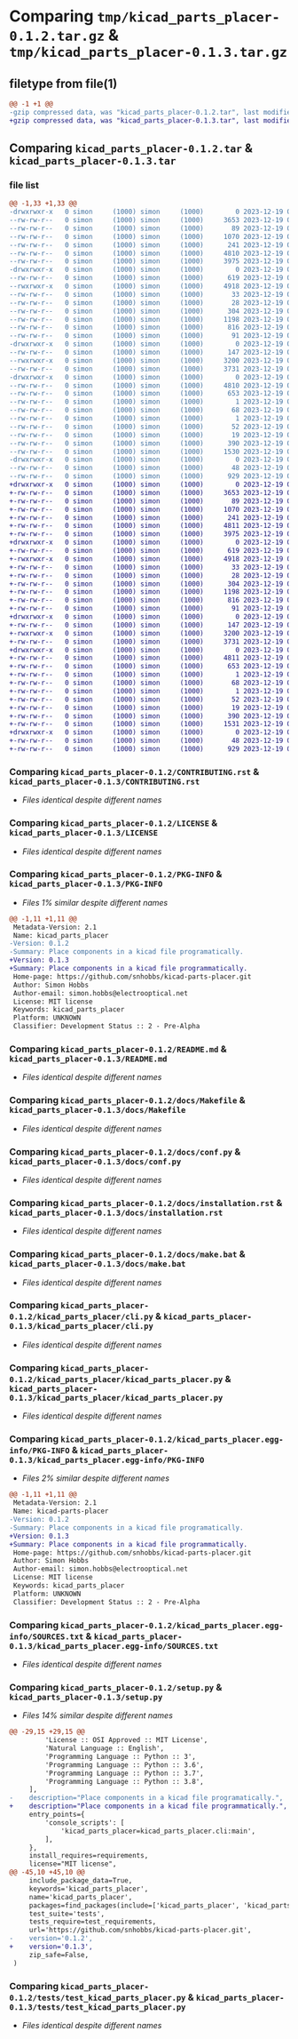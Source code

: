 # Comparing `tmp/kicad_parts_placer-0.1.2.tar.gz` & `tmp/kicad_parts_placer-0.1.3.tar.gz`

## filetype from file(1)

```diff
@@ -1 +1 @@
-gzip compressed data, was "kicad_parts_placer-0.1.2.tar", last modified: Tue Dec 19 02:24:44 2023, max compression
+gzip compressed data, was "kicad_parts_placer-0.1.3.tar", last modified: Tue Dec 19 02:25:54 2023, max compression
```

## Comparing `kicad_parts_placer-0.1.2.tar` & `kicad_parts_placer-0.1.3.tar`

### file list

```diff
@@ -1,33 +1,33 @@
-drwxrwxr-x   0 simon     (1000) simon     (1000)        0 2023-12-19 02:24:44.201830 kicad_parts_placer-0.1.2/
--rw-rw-r--   0 simon     (1000) simon     (1000)     3653 2023-12-19 01:37:37.000000 kicad_parts_placer-0.1.2/CONTRIBUTING.rst
--rw-rw-r--   0 simon     (1000) simon     (1000)       89 2023-12-19 01:37:37.000000 kicad_parts_placer-0.1.2/HISTORY.rst
--rw-rw-r--   0 simon     (1000) simon     (1000)     1070 2023-12-19 01:37:37.000000 kicad_parts_placer-0.1.2/LICENSE
--rw-rw-r--   0 simon     (1000) simon     (1000)      241 2023-12-19 01:37:37.000000 kicad_parts_placer-0.1.2/MANIFEST.in
--rw-rw-r--   0 simon     (1000) simon     (1000)     4810 2023-12-19 02:24:44.201830 kicad_parts_placer-0.1.2/PKG-INFO
--rw-rw-r--   0 simon     (1000) simon     (1000)     3975 2023-12-19 01:37:37.000000 kicad_parts_placer-0.1.2/README.md
-drwxrwxr-x   0 simon     (1000) simon     (1000)        0 2023-12-19 02:24:44.201830 kicad_parts_placer-0.1.2/docs/
--rw-rw-r--   0 simon     (1000) simon     (1000)      619 2023-12-19 01:37:37.000000 kicad_parts_placer-0.1.2/docs/Makefile
--rwxrwxr-x   0 simon     (1000) simon     (1000)     4918 2023-12-19 01:37:37.000000 kicad_parts_placer-0.1.2/docs/conf.py
--rw-rw-r--   0 simon     (1000) simon     (1000)       33 2023-12-19 01:37:37.000000 kicad_parts_placer-0.1.2/docs/contributing.rst
--rw-rw-r--   0 simon     (1000) simon     (1000)       28 2023-12-19 01:37:37.000000 kicad_parts_placer-0.1.2/docs/history.rst
--rw-rw-r--   0 simon     (1000) simon     (1000)      304 2023-12-19 01:37:37.000000 kicad_parts_placer-0.1.2/docs/index.rst
--rw-rw-r--   0 simon     (1000) simon     (1000)     1198 2023-12-19 01:37:37.000000 kicad_parts_placer-0.1.2/docs/installation.rst
--rw-rw-r--   0 simon     (1000) simon     (1000)      816 2023-12-19 01:37:37.000000 kicad_parts_placer-0.1.2/docs/make.bat
--rw-rw-r--   0 simon     (1000) simon     (1000)       91 2023-12-19 01:37:37.000000 kicad_parts_placer-0.1.2/docs/usage.rst
-drwxrwxr-x   0 simon     (1000) simon     (1000)        0 2023-12-19 02:24:44.201830 kicad_parts_placer-0.1.2/kicad_parts_placer/
--rw-rw-r--   0 simon     (1000) simon     (1000)      147 2023-12-19 02:14:25.000000 kicad_parts_placer-0.1.2/kicad_parts_placer/__init__.py
--rwxrwxr-x   0 simon     (1000) simon     (1000)     3200 2023-12-19 02:20:27.000000 kicad_parts_placer-0.1.2/kicad_parts_placer/cli.py
--rw-rw-r--   0 simon     (1000) simon     (1000)     3731 2023-12-19 02:22:49.000000 kicad_parts_placer-0.1.2/kicad_parts_placer/kicad_parts_placer.py
-drwxrwxr-x   0 simon     (1000) simon     (1000)        0 2023-12-19 02:24:44.201830 kicad_parts_placer-0.1.2/kicad_parts_placer.egg-info/
--rw-rw-r--   0 simon     (1000) simon     (1000)     4810 2023-12-19 02:24:44.000000 kicad_parts_placer-0.1.2/kicad_parts_placer.egg-info/PKG-INFO
--rw-rw-r--   0 simon     (1000) simon     (1000)      653 2023-12-19 02:24:44.000000 kicad_parts_placer-0.1.2/kicad_parts_placer.egg-info/SOURCES.txt
--rw-rw-r--   0 simon     (1000) simon     (1000)        1 2023-12-19 02:24:44.000000 kicad_parts_placer-0.1.2/kicad_parts_placer.egg-info/dependency_links.txt
--rw-rw-r--   0 simon     (1000) simon     (1000)       68 2023-12-19 02:24:44.000000 kicad_parts_placer-0.1.2/kicad_parts_placer.egg-info/entry_points.txt
--rw-rw-r--   0 simon     (1000) simon     (1000)        1 2023-12-19 02:24:44.000000 kicad_parts_placer-0.1.2/kicad_parts_placer.egg-info/not-zip-safe
--rw-rw-r--   0 simon     (1000) simon     (1000)       52 2023-12-19 02:24:44.000000 kicad_parts_placer-0.1.2/kicad_parts_placer.egg-info/requires.txt
--rw-rw-r--   0 simon     (1000) simon     (1000)       19 2023-12-19 02:24:44.000000 kicad_parts_placer-0.1.2/kicad_parts_placer.egg-info/top_level.txt
--rw-rw-r--   0 simon     (1000) simon     (1000)      390 2023-12-19 02:24:44.201830 kicad_parts_placer-0.1.2/setup.cfg
--rw-rw-r--   0 simon     (1000) simon     (1000)     1530 2023-12-19 02:14:25.000000 kicad_parts_placer-0.1.2/setup.py
-drwxrwxr-x   0 simon     (1000) simon     (1000)        0 2023-12-19 02:24:44.201830 kicad_parts_placer-0.1.2/tests/
--rw-rw-r--   0 simon     (1000) simon     (1000)       48 2023-12-19 01:37:37.000000 kicad_parts_placer-0.1.2/tests/__init__.py
--rw-rw-r--   0 simon     (1000) simon     (1000)      929 2023-12-19 01:37:37.000000 kicad_parts_placer-0.1.2/tests/test_kicad_parts_placer.py
+drwxrwxr-x   0 simon     (1000) simon     (1000)        0 2023-12-19 02:25:54.910416 kicad_parts_placer-0.1.3/
+-rw-rw-r--   0 simon     (1000) simon     (1000)     3653 2023-12-19 01:37:37.000000 kicad_parts_placer-0.1.3/CONTRIBUTING.rst
+-rw-rw-r--   0 simon     (1000) simon     (1000)       89 2023-12-19 01:37:37.000000 kicad_parts_placer-0.1.3/HISTORY.rst
+-rw-rw-r--   0 simon     (1000) simon     (1000)     1070 2023-12-19 01:37:37.000000 kicad_parts_placer-0.1.3/LICENSE
+-rw-rw-r--   0 simon     (1000) simon     (1000)      241 2023-12-19 01:37:37.000000 kicad_parts_placer-0.1.3/MANIFEST.in
+-rw-rw-r--   0 simon     (1000) simon     (1000)     4811 2023-12-19 02:25:54.910416 kicad_parts_placer-0.1.3/PKG-INFO
+-rw-rw-r--   0 simon     (1000) simon     (1000)     3975 2023-12-19 01:37:37.000000 kicad_parts_placer-0.1.3/README.md
+drwxrwxr-x   0 simon     (1000) simon     (1000)        0 2023-12-19 02:25:54.910416 kicad_parts_placer-0.1.3/docs/
+-rw-rw-r--   0 simon     (1000) simon     (1000)      619 2023-12-19 01:37:37.000000 kicad_parts_placer-0.1.3/docs/Makefile
+-rwxrwxr-x   0 simon     (1000) simon     (1000)     4918 2023-12-19 01:37:37.000000 kicad_parts_placer-0.1.3/docs/conf.py
+-rw-rw-r--   0 simon     (1000) simon     (1000)       33 2023-12-19 01:37:37.000000 kicad_parts_placer-0.1.3/docs/contributing.rst
+-rw-rw-r--   0 simon     (1000) simon     (1000)       28 2023-12-19 01:37:37.000000 kicad_parts_placer-0.1.3/docs/history.rst
+-rw-rw-r--   0 simon     (1000) simon     (1000)      304 2023-12-19 01:37:37.000000 kicad_parts_placer-0.1.3/docs/index.rst
+-rw-rw-r--   0 simon     (1000) simon     (1000)     1198 2023-12-19 01:37:37.000000 kicad_parts_placer-0.1.3/docs/installation.rst
+-rw-rw-r--   0 simon     (1000) simon     (1000)      816 2023-12-19 01:37:37.000000 kicad_parts_placer-0.1.3/docs/make.bat
+-rw-rw-r--   0 simon     (1000) simon     (1000)       91 2023-12-19 01:37:37.000000 kicad_parts_placer-0.1.3/docs/usage.rst
+drwxrwxr-x   0 simon     (1000) simon     (1000)        0 2023-12-19 02:25:54.910416 kicad_parts_placer-0.1.3/kicad_parts_placer/
+-rw-rw-r--   0 simon     (1000) simon     (1000)      147 2023-12-19 02:25:51.000000 kicad_parts_placer-0.1.3/kicad_parts_placer/__init__.py
+-rwxrwxr-x   0 simon     (1000) simon     (1000)     3200 2023-12-19 02:20:27.000000 kicad_parts_placer-0.1.3/kicad_parts_placer/cli.py
+-rw-rw-r--   0 simon     (1000) simon     (1000)     3731 2023-12-19 02:22:49.000000 kicad_parts_placer-0.1.3/kicad_parts_placer/kicad_parts_placer.py
+drwxrwxr-x   0 simon     (1000) simon     (1000)        0 2023-12-19 02:25:54.910416 kicad_parts_placer-0.1.3/kicad_parts_placer.egg-info/
+-rw-rw-r--   0 simon     (1000) simon     (1000)     4811 2023-12-19 02:25:54.000000 kicad_parts_placer-0.1.3/kicad_parts_placer.egg-info/PKG-INFO
+-rw-rw-r--   0 simon     (1000) simon     (1000)      653 2023-12-19 02:25:54.000000 kicad_parts_placer-0.1.3/kicad_parts_placer.egg-info/SOURCES.txt
+-rw-rw-r--   0 simon     (1000) simon     (1000)        1 2023-12-19 02:25:54.000000 kicad_parts_placer-0.1.3/kicad_parts_placer.egg-info/dependency_links.txt
+-rw-rw-r--   0 simon     (1000) simon     (1000)       68 2023-12-19 02:25:54.000000 kicad_parts_placer-0.1.3/kicad_parts_placer.egg-info/entry_points.txt
+-rw-rw-r--   0 simon     (1000) simon     (1000)        1 2023-12-19 02:25:54.000000 kicad_parts_placer-0.1.3/kicad_parts_placer.egg-info/not-zip-safe
+-rw-rw-r--   0 simon     (1000) simon     (1000)       52 2023-12-19 02:25:54.000000 kicad_parts_placer-0.1.3/kicad_parts_placer.egg-info/requires.txt
+-rw-rw-r--   0 simon     (1000) simon     (1000)       19 2023-12-19 02:25:54.000000 kicad_parts_placer-0.1.3/kicad_parts_placer.egg-info/top_level.txt
+-rw-rw-r--   0 simon     (1000) simon     (1000)      390 2023-12-19 02:25:54.914415 kicad_parts_placer-0.1.3/setup.cfg
+-rw-rw-r--   0 simon     (1000) simon     (1000)     1531 2023-12-19 02:25:51.000000 kicad_parts_placer-0.1.3/setup.py
+drwxrwxr-x   0 simon     (1000) simon     (1000)        0 2023-12-19 02:25:54.910416 kicad_parts_placer-0.1.3/tests/
+-rw-rw-r--   0 simon     (1000) simon     (1000)       48 2023-12-19 01:37:37.000000 kicad_parts_placer-0.1.3/tests/__init__.py
+-rw-rw-r--   0 simon     (1000) simon     (1000)      929 2023-12-19 01:37:37.000000 kicad_parts_placer-0.1.3/tests/test_kicad_parts_placer.py
```

### Comparing `kicad_parts_placer-0.1.2/CONTRIBUTING.rst` & `kicad_parts_placer-0.1.3/CONTRIBUTING.rst`

 * *Files identical despite different names*

### Comparing `kicad_parts_placer-0.1.2/LICENSE` & `kicad_parts_placer-0.1.3/LICENSE`

 * *Files identical despite different names*

### Comparing `kicad_parts_placer-0.1.2/PKG-INFO` & `kicad_parts_placer-0.1.3/PKG-INFO`

 * *Files 1% similar despite different names*

```diff
@@ -1,11 +1,11 @@
 Metadata-Version: 2.1
 Name: kicad_parts_placer
-Version: 0.1.2
-Summary: Place components in a kicad file programatically.
+Version: 0.1.3
+Summary: Place components in a kicad file programmatically.
 Home-page: https://github.com/snhobbs/kicad-parts-placer.git
 Author: Simon Hobbs
 Author-email: simon.hobbs@electrooptical.net
 License: MIT license
 Keywords: kicad_parts_placer
 Platform: UNKNOWN
 Classifier: Development Status :: 2 - Pre-Alpha
```

### Comparing `kicad_parts_placer-0.1.2/README.md` & `kicad_parts_placer-0.1.3/README.md`

 * *Files identical despite different names*

### Comparing `kicad_parts_placer-0.1.2/docs/Makefile` & `kicad_parts_placer-0.1.3/docs/Makefile`

 * *Files identical despite different names*

### Comparing `kicad_parts_placer-0.1.2/docs/conf.py` & `kicad_parts_placer-0.1.3/docs/conf.py`

 * *Files identical despite different names*

### Comparing `kicad_parts_placer-0.1.2/docs/installation.rst` & `kicad_parts_placer-0.1.3/docs/installation.rst`

 * *Files identical despite different names*

### Comparing `kicad_parts_placer-0.1.2/docs/make.bat` & `kicad_parts_placer-0.1.3/docs/make.bat`

 * *Files identical despite different names*

### Comparing `kicad_parts_placer-0.1.2/kicad_parts_placer/cli.py` & `kicad_parts_placer-0.1.3/kicad_parts_placer/cli.py`

 * *Files identical despite different names*

### Comparing `kicad_parts_placer-0.1.2/kicad_parts_placer/kicad_parts_placer.py` & `kicad_parts_placer-0.1.3/kicad_parts_placer/kicad_parts_placer.py`

 * *Files identical despite different names*

### Comparing `kicad_parts_placer-0.1.2/kicad_parts_placer.egg-info/PKG-INFO` & `kicad_parts_placer-0.1.3/kicad_parts_placer.egg-info/PKG-INFO`

 * *Files 2% similar despite different names*

```diff
@@ -1,11 +1,11 @@
 Metadata-Version: 2.1
 Name: kicad-parts-placer
-Version: 0.1.2
-Summary: Place components in a kicad file programatically.
+Version: 0.1.3
+Summary: Place components in a kicad file programmatically.
 Home-page: https://github.com/snhobbs/kicad-parts-placer.git
 Author: Simon Hobbs
 Author-email: simon.hobbs@electrooptical.net
 License: MIT license
 Keywords: kicad_parts_placer
 Platform: UNKNOWN
 Classifier: Development Status :: 2 - Pre-Alpha
```

### Comparing `kicad_parts_placer-0.1.2/kicad_parts_placer.egg-info/SOURCES.txt` & `kicad_parts_placer-0.1.3/kicad_parts_placer.egg-info/SOURCES.txt`

 * *Files identical despite different names*

### Comparing `kicad_parts_placer-0.1.2/setup.py` & `kicad_parts_placer-0.1.3/setup.py`

 * *Files 14% similar despite different names*

```diff
@@ -29,15 +29,15 @@
         'License :: OSI Approved :: MIT License',
         'Natural Language :: English',
         'Programming Language :: Python :: 3',
         'Programming Language :: Python :: 3.6',
         'Programming Language :: Python :: 3.7',
         'Programming Language :: Python :: 3.8',
     ],
-    description="Place components in a kicad file programatically.",
+    description="Place components in a kicad file programmatically.",
     entry_points={
         'console_scripts': [
             'kicad_parts_placer=kicad_parts_placer.cli:main',
         ],
     },
     install_requires=requirements,
     license="MIT license",
@@ -45,10 +45,10 @@
     include_package_data=True,
     keywords='kicad_parts_placer',
     name='kicad_parts_placer',
     packages=find_packages(include=['kicad_parts_placer', 'kicad_parts_placer.*']),
     test_suite='tests',
     tests_require=test_requirements,
     url='https://github.com/snhobbs/kicad-parts-placer.git',
-    version='0.1.2',
+    version='0.1.3',
     zip_safe=False,
 )
```

### Comparing `kicad_parts_placer-0.1.2/tests/test_kicad_parts_placer.py` & `kicad_parts_placer-0.1.3/tests/test_kicad_parts_placer.py`

 * *Files identical despite different names*


